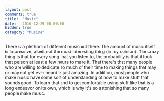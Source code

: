 ```yaml
---
layout: post
comments: true
title:  "Music"
date:   2016-12-29 00:00:00
hidden: true
category: "Musing"
---
```

There is a plethora of different music out there. The amount of music itself is impressive, albeit not the most interesting thing (in my opinion). The crazy thing is that for every song that you listen to, the probability is that it took that person at least a few hours to make it. That there's that many people who are willing to dedicate so much of their time to making things that may or may not get ever heard is just amazing. In addition, most people who make music have some sort of understanding of how to make stuff that sounds good. To learn that and to get comfortable using stuff like that is a long endeavor on its own, which is why it's so astonishing that so many people make music.
